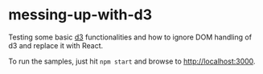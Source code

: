 # messing-up-with-d3

Testing some basic [d3](https://d3js.org/) functionalities and how to ignore DOM handling of d3 and replace it with React.

To run the samples, just hit `npm start` and browse to [http://localhost:3000](http://localhost:3000).
